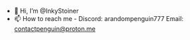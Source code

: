 - 👋 Hi, I’m @InkyStoiner
- 📫 How to reach me - Discord: arandompenguin777 Email: contactpenguin@proton.me
